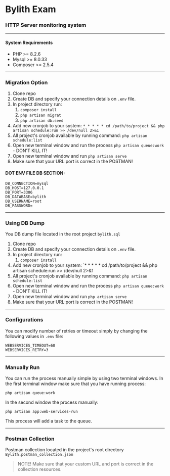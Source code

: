 # Bylith Exam

### HTTP Server monitoring system

---

#### System Requirements

- PHP >= 8.2.6
- Mysql >= 8.0.33
- Composer >= 2.5.4

---

### Migration Option

1. Clone repo
2. Create DB and specify your connection details on `.env` file.
3. In project directory run:
   1. `composer install`
   2. `php artisan migrat`
   3. `php artisan db:seed`
4. Add new cronjob to your system: `* * * * * cd /path/to/project && php artisan schedule:run >> /dev/null 2>&1
   `
5. All project's cronjob available by running command: `php artisan schedule:list`
6. Open new terminal window and run the process `php artisan queue:work` - DON'T KILL IT!
7. Open new terminal window and run `php artisan serve`
8. Make sure that your URL:port is correct in the POSTMAN!

#### DOT ENV FILE DB SECTION:
```dotenv
DB_CONNECTION=mysql
DB_HOST=127.0.0.1
DB_PORT=3306
DB_DATABASE=bylith
DB_USERNAME=root
DB_PASSWORD=
```

---

### Using DB Dump

You DB dump file located in the root project `bylith.sql`

1. Clone repo
2. Create DB and specify your connection details on `.env` file.
3. In project directory run:
    1. `composer install`
4. Add new cronjob to your system: `* * * * * cd /path/to/project && php artisan schedule:run >> /dev/null 2>&1
5. All project's cronjob available by running command: `php artisan schedule:list`
6. Open new terminal window and run the process `php artisan queue:work` - DON'T KILL IT!
7. Open new terminal window and run `php artisan serve`
8. Make sure that your URL:port is correct in the POSTMAN!

---

### Configurations

You can modify number of retries or timeout simply by changing the following values in `.env` file:

```dotenv
WEBSERVICES_TIMEOUT=60
WEBSERVICES_RETRY=3
```

---

### Manually Run

You can run the process manually simple by using two terminal windows.
In the first terminal window make sure that you have running process:
```text
php artisan queue:work
```

In the second window the process manually:

```text
php artisan app:web-services-run
```

This process will add a task to the queue.

---

### Postman Collection

Postman collection located in the project's root directory `Bylith.postman_collection.json`
> NOTE! Make sure that your custom URL and port is correct in the collection resources.
